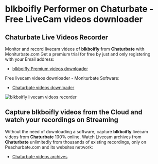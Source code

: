 # blkboifly Performer on Chaturbate - Free LiveCam videos downloader

## Chaturbate Live Videos Recorder

Monitor and record livecam videos of **blkboifly** from **Chaturbate** with Moniturbate.com
Get a premium trial for free by just and only registering with your Email address:
* [blkboifly Premium videos downloader](https://moniturbate.com/request-demo-licence-key.html)

Free livecam videos downloader - Moniturbate Software:
* [Chaturbate videos downloader](https://moniturbate.com/moniturbate-download-software.html)

![blkboifly livecam videos recorder](https://peachurnet.com/templates/moniturbate-software.png)


## Capture blkboifly videos from the Cloud and watch your recordings on Streaming

Without the need of downloading a software, capture **blkboifly** livecam videos from **Chaturbate** 100% online.
Watch Livecam archives from **Chaturbate** unlimitedly from thousands of existing recordings, only on Peachurbate.com and its websites network:
* [Chaturbate videos archives](https://peachurnet.com/)